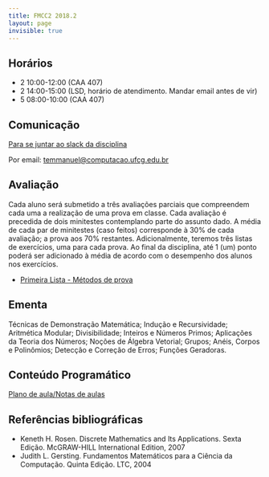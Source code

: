 ```yaml
---
title: FMCC2 2018.2
layout: page
invisible: true
---
```


## Horários

* 2 10:00-12:00 (CAA 407)
* 2 14:00-15:00 (LSD, horário de atendimento. Mandar email antes de vir)
* 5 08:00-10:00 (CAA 407)

## Comunicação

[Para se juntar ao slack da disciplina](https://www.google.com/url?q=https%3A%2F%2Fjoin.slack.com%2Ft%2Ffmcc2-ufcg-20182%2Fshared_invite%2FenQtNDIwOTIzMzg5MDMwLWJkNWU0NzliN2Q1MTVkN2VkMGJhOWQxOWZjN2MyYThmNzkxNGYyYTU2YjE4ZmI4OGYzZTFmMzQ3NTg5MjFhZWY&sa=D&sntz=1&usg=AFQjCNEB1wSyPBC1MKAxy2aWMZ0FidrH0A)

Por email: temmanuel@computacao.ufcg.edu.br

## Avaliação
Cada aluno será submetido a três avaliações parciais que compreendem cada uma a realização de uma prova em classe. Cada avaliação é precedida de dois minitestes contemplando parte do assunto dado.  A média de cada par de minitestes (caso feitos) corresponde à 30% de cada avaliação; a prova aos 70% restantes. Adicionalmente, teremos três listas de exercícios, uma para cada prova. Ao final da disciplina, até 1 (um) ponto poderá ser adicionado à média de acordo com o desempenho dos alunos nos exercícios.

* [Primeira Lista - Métodos de prova](https://drive.google.com/file/d/1hjpjqb49pmVZif6PtqSxFO1eSlDgOE4z/view?usp=sharing)

## Ementa

Técnicas de Demonstração Matemática; Indução e Recursividade; Aritmética Modular; Divisibilidade; Inteiros e Números Primos; Aplicações da Teoria dos Números; Noções de Álgebra Vetorial; Grupos; Anéis, Corpos e Polinômios; Detecção e Correção de Erros; Funções Geradoras.

## Conteúdo Programático

[Plano de aula/Notas de aulas](https://docs.google.com/spreadsheets/d/1ENXVW_SOGsBl4xc4yk-igsVPsl6XleVbPVqlSREoQwc/edit?usp=sharing)

## Referências bibliográficas

* Keneth H. Rosen. Discrete Mathematics and Its Applications. Sexta Edição. McGRAW-HILL International Edition, 2007
* Judith L. Gersting. Fundamentos Matemáticos para a Ciência da Computação. Quinta Edição. LTC, 2004
